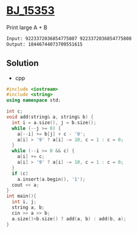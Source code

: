 # [BJ_15353](https://acmicpc.net/problem/15353)

Print large A + B

```txt
Input: 9223372036854775807 9223372036854775808
Output: 18446744073709551615
```

## Solution

* cpp

```cpp
#include <iostream>
#include <string>
using namespace std;

int c;
void add(string& a, string& b) {
  int i = a.size(), j = b.size();
  while (--j >= 0) {
    a[--i] += b[j] + c - '0';
    a[i] > '9' ? a[i] -= 10, c = 1 : c = 0;
  }
  while (--i >= 0 && c) {
    a[i] += c;
    a[i] > '9' ? a[i] -= 10, c = 1 : c = 0;
  }
  if (c)
    a.insert(a.begin(), '1');
  cout << a;
}
int main(){
  int i, j;
  string a, b;
  cin >> a >> b;
  a.size()>b.size() ? add(a, b) : add(b, a);
}
```
